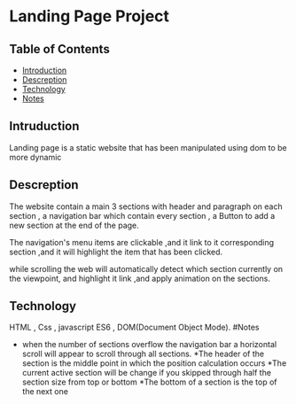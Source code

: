 # Landing Page Project

## Table of Contents

* [Introduction](#instructions)
* [Descreption](#descreption)
* [Technology](#Technology)
* [Notes](#Notes)


## Intruduction

Landing page is a static website that has been manipulated using dom to be more dynamic
## Descreption
The website contain a main 3 sections with header and paragraph on each section , a navigation bar which contain every section , a Button to add a new section at the end of the page.

The navigation's menu items are clickable ,and it link to it corresponding section ,and it will highlight the item that has been clicked.

while scrolling the web will automatically detect which section currently on the viewpoint, and highlight it link ,and apply animation on the sections.
## Technology
HTML , Css  , javascript ES6 , DOM(Document Object Mode).
#Notes
* when the number of sections overflow the navigation bar a horizontal scroll will appear to scroll through all sections.
*The header of the section is the middle point in which the position calculation occurs
*The current active section will be change if you skipped through half the section size from top or bottom
*The bottom of a section is the top of the next one
